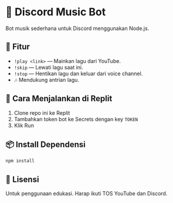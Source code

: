 # 🎵 Discord Music Bot

Bot musik sederhana untuk Discord menggunakan Node.js.

## 🔧 Fitur

- `!play <link>` — Mainkan lagu dari YouTube.
- `!skip` — Lewati lagu saat ini.
- `!stop` — Hentikan lagu dan keluar dari voice channel.
- 🎶 Mendukung antrian lagu.

## 🚀 Cara Menjalankan di Replit

1. Clone repo ini ke Replit
2. Tambahkan token bot ke Secrets dengan key `TOKEN`
3. Klik Run

## 📦 Install Dependensi

```bash
npm install
```

## 📝 Lisensi

Untuk penggunaan edukasi. Harap ikuti TOS YouTube dan Discord.
